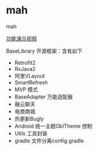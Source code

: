 # mah
mah

[功能演示视频](http://file.jplayer.top/screencapture-1517453739627.mp4)



BaseLibrary 开源框架：含有如下
- Retrofit2
- RxJava2
- 阿里VLayout
- SmartRefresh
- MVP 模式
- BaseAdapter 万能适配器
- 融云聊天
- 电商商城
- 热更新Bugly
- Android 统一主题OblTheme 控制
- Utils 工具封装
- gradle 文件分离config.gradle
